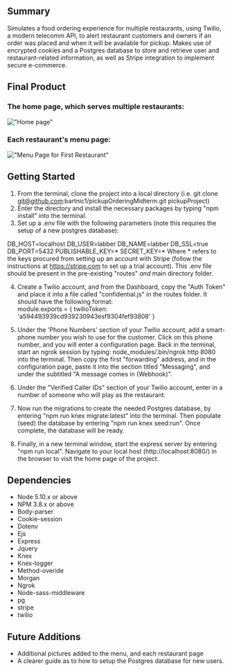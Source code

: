 ## Summary
Simulates a food ordering experience for multiple restaurants, using Twilio, a modern telecomm API, to alert restaurant customers and owners if an order was placed and when it will be available for pickup. Makes use of encrypted cookies and a Postgres database to store and retrieve user and restaurant-related information, as well as Stripe integration to implement secure e-commerce.

## Final Product
### The home page, which serves multiple restaurants:
!["Home page"](https://github.com/bartnic1/pickupOrderingMidterm/blob/master/main.png)

### Each restaurant's menu page:
!["Menu Page for First Restaurant"](https://github.com/bartnic1/pickupOrderingMidterm/blob/master/menu.png)

## Getting Started

1. From the terminal, clone the project into a local directory (i.e. git clone git@github.com:bartnic1/pickupOrderingMidterm.git pickupProject)
2. Enter the directory and install the necessary packages by typing "npm install" into the terminal.
3. Set up a .env file with the following parameters (note this requires the setup of a new postgres database):

DB_HOST=localhost
DB_USER=labber
DB_NAME=labber
DB_SSL=true
DB_PORT=5432
PUBLISHABLE_KEY=*
SECRET_KEY=*
Where * refers to the keys procured from setting up an account with Stripe (follow the instructions at https://stripe.com to set up a   trial account). This .env file should be present in the pre-existing "routes" *and* main directory folder.

4. Create a Twilio account, and from the Dashboard, copy the "Auth Token" and place it into a file called "confidential.js" in the routes folder. It should have the following format:  
module.exports = {
  twilioToken: 'a594493939cd939230943esf9304fef93808'
}

5. Under the 'Phone Numbers' section of your Twilio account, add a smart-phone number you wish to use for the customer. Click on this phone number, and you will enter a configuration page. Back in the terminal, start an ngrok session by typing: node_modules/.bin/ngrok http 8080 into the terminal. Then copy the first "forwarding" address, and in the configuration page, paste it into the section titled "Messaging", and under the subtitled "A message comes in (Webhook)". 

6. Under the "Verified Caller IDs" section of your Twilio account, enter in a number of someone who will play as the restaurant. 

7. Now run the migrations to create the needed Postgres database, by entering "npm run knex migrate:latest" into the terminal. Then populate (seed) the database by entering "npm run knex seed:run". Once complete, the database will be ready.

7. Finally, in a new terminal window, start the express server by entering "npm run local". Navigate to your local host (http://localhost:8080/) in the browser to visit the home page of the project.

## Dependencies

- Node 5.10.x or above
- NPM 3.8.x or above
- Body-parser
- Cookie-session
- Dotenv
- Ejs
- Express
- Jquery
- Knex
- Knex-logger
- Method-overide
- Morgan
- Ngrok
- Node-sass-middleware
- pg
- stripe
- twilio

## Future Additions

- Additional pictures added to the menu, and each restaurant page
- A clearer guide as to how to setup the Postgres database for new users.

